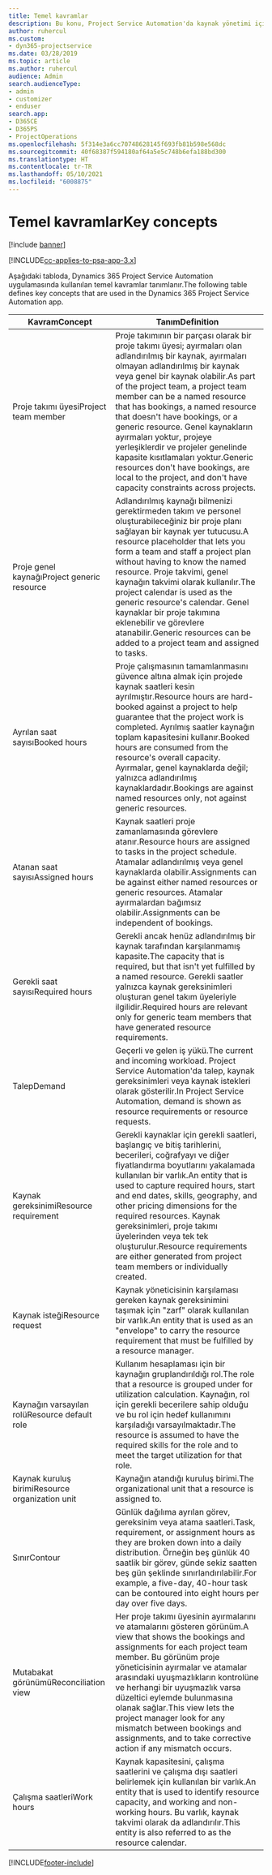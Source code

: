 ```yaml
---
title: Temel kavramlar
description: Bu konu, Project Service Automation'da kaynak yönetimi için temel kavramlar hakkında bilgi sağlar.
author: ruhercul
ms.custom:
- dyn365-projectservice
ms.date: 03/28/2019
ms.topic: article
ms.author: ruhercul
audience: Admin
search.audienceType:
- admin
- customizer
- enduser
search.app:
- D365CE
- D365PS
- ProjectOperations
ms.openlocfilehash: 5f314e3a6cc70748628145f693fb81b598e568dc
ms.sourcegitcommit: 40f68387f594180af64a5e5c748b6efa188bd300
ms.translationtype: HT
ms.contentlocale: tr-TR
ms.lasthandoff: 05/10/2021
ms.locfileid: "6008875"
---
```

# <a name="key-concepts"></a><span data-ttu-id="63937-103">Temel kavramlar</span><span class="sxs-lookup"><span data-stu-id="63937-103">Key concepts</span></span>

[!include [banner](../includes/psa-now-project-operations.md)]

[!INCLUDE[cc-applies-to-psa-app-3.x](../includes/cc-applies-to-psa-app-3x.md)]

<span data-ttu-id="63937-104">Aşağıdaki tabloda, Dynamics 365 Project Service Automation uygulamasında kullanılan temel kavramlar tanımlanır.</span><span class="sxs-lookup"><span data-stu-id="63937-104">The following table defines key concepts that are used in the Dynamics 365 Project Service Automation app.</span></span>

| <span data-ttu-id="63937-105">Kavram</span><span class="sxs-lookup"><span data-stu-id="63937-105">Concept</span></span>                    | <span data-ttu-id="63937-106">Tanım</span><span class="sxs-lookup"><span data-stu-id="63937-106">Definition</span></span> |
|----------------------------|------------|
| <span data-ttu-id="63937-107">Proje takımı üyesi</span><span class="sxs-lookup"><span data-stu-id="63937-107">Project team member</span></span>        | <span data-ttu-id="63937-108">Proje takımının bir parçası olarak bir proje takımı üyesi; ayırmaları olan adlandırılmış bir kaynak, ayırmaları olmayan adlandırılmış bir kaynak veya genel bir kaynak olabilir.</span><span class="sxs-lookup"><span data-stu-id="63937-108">As part of the project team, a project team member can be a named resource that has bookings, a named resource that doesn't have bookings, or a generic resource.</span></span> <span data-ttu-id="63937-109">Genel kaynakların ayırmaları yoktur, projeye yerleşiklerdir ve projeler genelinde kapasite kısıtlamaları yoktur.</span><span class="sxs-lookup"><span data-stu-id="63937-109">Generic resources don't have bookings, are local to the project, and don't have capacity constraints across projects.</span></span> |
| <span data-ttu-id="63937-110">Proje genel kaynağı</span><span class="sxs-lookup"><span data-stu-id="63937-110">Project generic resource</span></span>   | <span data-ttu-id="63937-111">Adlandırılmış kaynağı bilmenizi gerektirmeden takım ve personel oluşturabileceğiniz bir proje planı sağlayan bir kaynak yer tutucusu.</span><span class="sxs-lookup"><span data-stu-id="63937-111">A resource placeholder that lets you form a team and staff a project plan without having to know the named resource.</span></span> <span data-ttu-id="63937-112">Proje takvimi, genel kaynağın takvimi olarak kullanılır.</span><span class="sxs-lookup"><span data-stu-id="63937-112">The project calendar is used as the generic resource's calendar.</span></span> <span data-ttu-id="63937-113">Genel kaynaklar bir proje takımına eklenebilir ve görevlere atanabilir.</span><span class="sxs-lookup"><span data-stu-id="63937-113">Generic resources can be added to a project team and assigned to tasks.</span></span> |
| <span data-ttu-id="63937-114">Ayrılan saat sayısı</span><span class="sxs-lookup"><span data-stu-id="63937-114">Booked hours</span></span>               | <span data-ttu-id="63937-115">Proje çalışmasının tamamlanmasını güvence altına almak için projede kaynak saatleri kesin ayrılmıştır.</span><span class="sxs-lookup"><span data-stu-id="63937-115">Resource hours are hard-booked against a project to help guarantee that the project work is completed.</span></span> <span data-ttu-id="63937-116">Ayrılmış saatler kaynağın toplam kapasitesini kullanır.</span><span class="sxs-lookup"><span data-stu-id="63937-116">Booked hours are consumed from the resource's overall capacity.</span></span> <span data-ttu-id="63937-117">Ayırmalar, genel kaynaklarda değil; yalnızca adlandırılmış kaynaklardadır.</span><span class="sxs-lookup"><span data-stu-id="63937-117">Bookings are against named resources only, not against generic resources.</span></span> |
| <span data-ttu-id="63937-118">Atanan saat sayısı</span><span class="sxs-lookup"><span data-stu-id="63937-118">Assigned hours</span></span>             | <span data-ttu-id="63937-119">Kaynak saatleri proje zamanlamasında görevlere atanır.</span><span class="sxs-lookup"><span data-stu-id="63937-119">Resource hours are assigned to tasks in the project schedule.</span></span> <span data-ttu-id="63937-120">Atamalar adlandırılmış veya genel kaynaklarda olabilir.</span><span class="sxs-lookup"><span data-stu-id="63937-120">Assignments can be against either named resources or generic resources.</span></span> <span data-ttu-id="63937-121">Atamalar ayırmalardan bağımsız olabilir.</span><span class="sxs-lookup"><span data-stu-id="63937-121">Assignments can be independent of bookings.</span></span> |
| <span data-ttu-id="63937-122">Gerekli saat sayısı</span><span class="sxs-lookup"><span data-stu-id="63937-122">Required hours</span></span>             | <span data-ttu-id="63937-123">Gerekli ancak henüz adlandırılmış bir kaynak tarafından karşılanmamış kapasite.</span><span class="sxs-lookup"><span data-stu-id="63937-123">The capacity that is required, but that isn't yet fulfilled by a named resource.</span></span> <span data-ttu-id="63937-124">Gerekli saatler yalnızca kaynak gereksinimleri oluşturan genel takım üyeleriyle ilgilidir.</span><span class="sxs-lookup"><span data-stu-id="63937-124">Required hours are relevant only for generic team members that have generated resource requirements.</span></span> |
| <span data-ttu-id="63937-125">Talep</span><span class="sxs-lookup"><span data-stu-id="63937-125">Demand</span></span>                     | <span data-ttu-id="63937-126">Geçerli ve gelen iş yükü.</span><span class="sxs-lookup"><span data-stu-id="63937-126">The current and incoming workload.</span></span> <span data-ttu-id="63937-127">Project Service Automation'da talep, kaynak gereksinimleri veya kaynak istekleri olarak gösterilir.</span><span class="sxs-lookup"><span data-stu-id="63937-127">In Project Service Automation, demand is shown as resource requirements or resource requests.</span></span> |
| <span data-ttu-id="63937-128">Kaynak gereksinimi</span><span class="sxs-lookup"><span data-stu-id="63937-128">Resource requirement</span></span>       | <span data-ttu-id="63937-129">Gerekli kaynaklar için gerekli saatleri, başlangıç ve bitiş tarihlerini, becerileri, coğrafyayı ve diğer fiyatlandırma boyutlarını yakalamada kullanılan bir varlık.</span><span class="sxs-lookup"><span data-stu-id="63937-129">An entity that is used to capture required hours, start and end dates, skills, geography, and other pricing dimensions for the required resources.</span></span> <span data-ttu-id="63937-130">Kaynak gereksinimleri, proje takımı üyelerinden veya tek tek oluşturulur.</span><span class="sxs-lookup"><span data-stu-id="63937-130">Resource requirements are either generated from project team members or individually created.</span></span> |
| <span data-ttu-id="63937-131">Kaynak isteği</span><span class="sxs-lookup"><span data-stu-id="63937-131">Resource request</span></span>           | <span data-ttu-id="63937-132">Kaynak yöneticisinin karşılaması gereken kaynak gereksinimini taşımak için "zarf" olarak kullanılan bir varlık.</span><span class="sxs-lookup"><span data-stu-id="63937-132">An entity that is used as an "envelope" to carry the resource requirement that must be fulfilled by a resource manager.</span></span> |
| <span data-ttu-id="63937-133">Kaynağın varsayılan rolü</span><span class="sxs-lookup"><span data-stu-id="63937-133">Resource default role</span></span>      | <span data-ttu-id="63937-134">Kullanım hesaplaması için bir kaynağın gruplandırıldığı rol.</span><span class="sxs-lookup"><span data-stu-id="63937-134">The role that a resource is grouped under for utilization calculation.</span></span> <span data-ttu-id="63937-135">Kaynağın, rol için gerekli becerilere sahip olduğu ve bu rol için hedef kullanımını karşıladığı varsayılmaktadır.</span><span class="sxs-lookup"><span data-stu-id="63937-135">The resource is assumed to have the required skills for the role and to meet the target utilization for that role.</span></span> |
| <span data-ttu-id="63937-136">Kaynak kuruluş birimi</span><span class="sxs-lookup"><span data-stu-id="63937-136">Resource organization unit</span></span> | <span data-ttu-id="63937-137">Kaynağın atandığı kuruluş birimi.</span><span class="sxs-lookup"><span data-stu-id="63937-137">The organizational unit that a resource is assigned to.</span></span> |
| <span data-ttu-id="63937-138">Sınır</span><span class="sxs-lookup"><span data-stu-id="63937-138">Contour</span></span>                    | <span data-ttu-id="63937-139">Günlük dağılıma ayrılan görev, gereksinim veya atama saatleri.</span><span class="sxs-lookup"><span data-stu-id="63937-139">Task, requirement, or assignment hours as they are broken down into a daily distribution.</span></span> <span data-ttu-id="63937-140">Örneğin beş günlük 40 saatlik bir görev, günde sekiz saatten beş gün şeklinde sınırlandırılabilir.</span><span class="sxs-lookup"><span data-stu-id="63937-140">For example, a five-day, 40-hour task can be contoured into eight hours per day over five days.</span></span> |
| <span data-ttu-id="63937-141">Mutabakat görünümü</span><span class="sxs-lookup"><span data-stu-id="63937-141">Reconciliation view</span></span>        | <span data-ttu-id="63937-142">Her proje takımı üyesinin ayırmalarını ve atamalarını gösteren görünüm.</span><span class="sxs-lookup"><span data-stu-id="63937-142">A view that shows the bookings and assignments for each project team member.</span></span> <span data-ttu-id="63937-143">Bu görünüm proje yöneticisinin ayırmalar ve atamalar arasındaki uyuşmazlıkların kontrolüne ve herhangi bir uyuşmazlık varsa düzeltici eylemde bulunmasına olanak sağlar.</span><span class="sxs-lookup"><span data-stu-id="63937-143">This view lets the project manager look for any mismatch between bookings and assignments, and to take corrective action if any mismatch occurs.</span></span> |
| <span data-ttu-id="63937-144">Çalışma saatleri</span><span class="sxs-lookup"><span data-stu-id="63937-144">Work hours</span></span>                 | <span data-ttu-id="63937-145">Kaynak kapasitesini, çalışma saatlerini ve çalışma dışı saatleri belirlemek için kullanılan bir varlık.</span><span class="sxs-lookup"><span data-stu-id="63937-145">An entity that is used to identify resource capacity, and working and non-working hours.</span></span> <span data-ttu-id="63937-146">Bu varlık, kaynak takvimi olarak da adlandırılır.</span><span class="sxs-lookup"><span data-stu-id="63937-146">This entity is also referred to as the resource calendar.</span></span> |


[!INCLUDE[footer-include](../includes/footer-banner.md)]